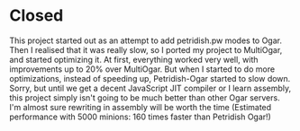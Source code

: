 # Closed
This project started out as an attempt to add petridish.pw modes to Ogar. Then I realised that it was really slow, so I ported my project to MultiOgar, and started optimizing it. At first, everything worked very well, with improvements up to 20% over MultiOgar. But when I started to do more optimizations, instead of speeding up, Petridish-Ogar started to slow down. Sorry, but until we get a decent JavaScript JIT compiler or I learn assembly, this project simply isn't going to be much better than other Ogar servers. I'm almost sure rewriting in assembly will be worth the time (Estimated performance with 5000 minions: 160 times faster than Petridish Ogar!)
